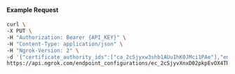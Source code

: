 <!-- Code generated for API Clients. DO NOT EDIT. -->

#### Example Request

```bash
curl \
-X PUT \
-H "Authorization: Bearer {API_KEY}" \
-H "Content-Type: application/json" \
-H "Ngrok-Version: 2" \
-d '{"certificate_authority_ids":["ca_2cSjyxw3shb1AUuIhK0JMci1PAe"],"enabled":true}' \
https://api.ngrok.com/endpoint_configurations/ec_2cSjyvXnxD02pkpEvOX4TRK9KPl/mutual_tls
```
